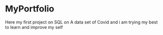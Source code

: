 # MyPortfolio
Here my first project on SQL on A data set of Covid 
and i am trying my best to learn and improve my self
